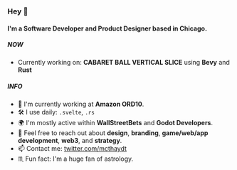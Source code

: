 ### Hey 🍃

#### I'm a Software Developer and Product Designer based in Chicago.

##### NOW

- Currently working on: **CABARET BALL VERTICAL SLICE** using **Bevy** and **Rust**

##### INFO

- 🏢 I'm currently working at **Amazon ORD10**.
- 🛠 I use daily: `.svelte`, `.rs`
- 🌍 I'm mostly active within **WallStreetBets** and **Godot Developers**.
- 💬 Feel free to reach out about **design**, **branding**, **game/web/app development**, **web3**, and **strategy**.
- 📫 Contact me: [twitter.com/mcthaydt](https://twitter.com/mcthaydt)
- ♏️ Fun fact: I'm a huge fan of astrology.
